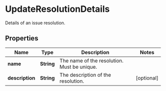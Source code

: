 

# UpdateResolutionDetails

Details of an issue resolution.

## Properties

| Name | Type | Description | Notes |
|------------ | ------------- | ------------- | -------------|
|**name** | **String** | The name of the resolution. Must be unique. |  |
|**description** | **String** | The description of the resolution. |  [optional] |



